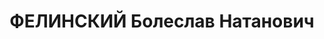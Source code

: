 ---
title: ФЕЛИНСКИЙ Болеслав Натанович
description: '1902 г.р., м.р.: Польша, Варшава, еврей, из служащих, образование: незаконченное
  высшее, член ВКП(б)

  254 стр. полк 85 стр. дивизия, военком

  прож.: г. Златоуст 30.08.1937

  Обвинение: ст. 58-8-9-11

  Приговор: ВК ВС СССР, 28.12.1937 — ВМН

  Расстрелян 28.12.1937

  Реабилитация: ВК ВС СССР, 01.10.1957'
---